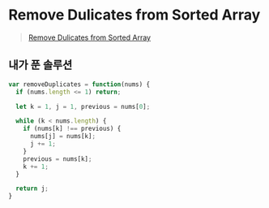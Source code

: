 # Remove Dulicates from Sorted Array

> [Remove Dulicates from Sorted Array](https://leetcode.com/problems/remove-duplicates-from-sorted-array/solutions/?q=javasc&orderBy=most_relevant)

## 내가 푼 솔루션

```js
var removeDuplicates = function(nums) {
  if (nums.length <= 1) return;

  let k = 1, j = 1, previous = nums[0];

  while (k < nums.length) {
    if (nums[k] !== previous) {
      nums[j] = nums[k];
      j += 1;
    }
    previous = nums[k];
    k += 1;
  }

  return j;
}
```